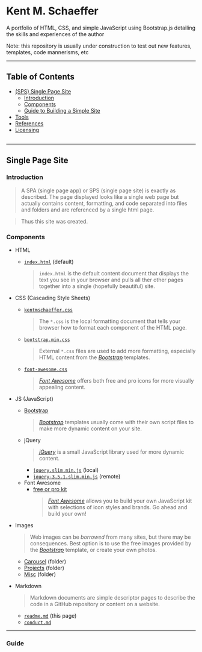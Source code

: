 # Kent M. Schaeffer

A portfolio of HTML, CSS, and simple JavaScript using Bootstrap.js detailing the skills and experiences of the author

Note: this repository is usually under construction to test out new features, templates, code mannerisms, etc

---

## Table of Contents

<!-- !toc (minlevel=2 omit="Table of Contents") -->

- [(SPS) Single Page Site](#single-page-site)
  - [Introduction](#introduction)
  - [Components](#components)
  - [Guide to Building a Simple Site](#guide)
- [Tools](#tools)
- [References](#references)
- [Licensing](#license)

## <!-- toc! -->

---

## Single Page Site

### Introduction

> A SPA (single page app) or SPS (single page site) is exactly as described. The page displayed looks like a single web page
> but actually contains content, formatting, and code separated into files and folders and are referenced by a single
> html page.

> Thus this site was created.

### Components

- HTML
  - [`index.html`](index.html) (default)
    > `index.html` is the default content document that displays the text you see in your browser and pulls all ther other pages together into a single (hopefully beautiful) site.
- CSS (Cascading Style Sheets)
  - [`kentmschaeffer.css`](assets/css/kentmschaeffer.css)
    > The `*.css` is the local formatting document that tells your browser how to format each component of the HTML page.
  - [`bootstrap.min.css`](https://cdn.jsdelivr.net/npm/bootstrap@5.1.1/dist/css/bootstrap.min.css)
    > External `*.css` files are used to add more formatting, especially HTML content from the [_Bootstrap_](https://getbootstrap.com) templates.
  - [`font-awesome.css`](https://cdnjs.cloudflare.com/ajax/libs/font-awesome/5.15.1/css/all.min.css)
    > [_Font Awesome_](https://fontawesome.com) offers both free and pro icons for more visually appealing content.
- JS (JavaScript)
  - [Bootstrap](assets/bootstrap/js/bootstrap.bundle.min.js)
    > [_Bootstrap_](https://getbootstrap.com) templates usually come with their own script files to make more dynamic content on your site.
  - jQuery
    > [_jQuery_](https://jquery.com) is a small JavaScript library used for more dynamic content.
    - [`jquery.slim.min.js`](assets/jquery/js/jquery.slim.min.js) (local)
    - [`jquery-3.5.1.slim.min.js`](https://code.jquery.com/jquery-3.5.1.slim.min.js) (remote)
  - Font Awesome
    - [free or pro kit](https://kit.fontawesome.com/8ce7cfc4e3.js)
      > [_Font Awesome_](https://fontawesome.com) allows you to build your own JavaScript kit with selections of icon styles and brands. Go ahead and build your own!
- Images

  > Web images can be _borrowed_ from many sites, but there may be consequences. Best option is to use the free images provided by the [_Bootstrap_](https://getbootstrap.com) template, or create your own photos.

  - [Carousel](`assets/img/carousel/`) (folder)
  - [Projects](`assets/img/projects/`) (folder)
  - [Misc](`assets/img/`) (folder)

- Markdown
  > Markdown documents are simple descriptor pages to describe the code in a GitHub repository or content on a website.
  - [`readme.md`](readme.md) (this page)
  - [`conduct.md`](conduct.md)

---

### Guide
